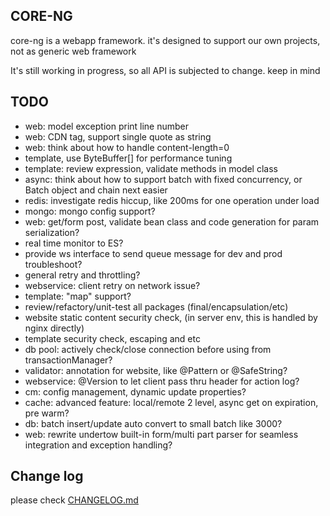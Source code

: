 ## CORE-NG
core-ng is a webapp framework. it's designed to support our own projects, not as generic web framework

It's still working in progress, so all API is subjected to change. keep in mind

## TODO
* web: model exception print line number
* web: CDN tag, support single quote as string
* web: think about how to handle content-length=0
* template, use ByteBuffer[] for performance tuning
* template: review expression, validate methods in model class
* async: think about how to support batch with fixed concurrency, or Batch object and chain next easier
* redis: investigate redis hiccup, like 200ms for one operation under load
* mongo: mongo config support?
* web: get/form post, validate bean class and code generation for param serialization?
* real time monitor to ES?
* provide ws interface to send queue message for dev and prod troubleshoot?
* general retry and throttling?
* webservice: client retry on network issue?
* template: "map" support?
* review/refactory/unit-test all packages (final/encapsulation/etc)
* website static content security check, (in server env, this is handled by nginx directly)
* template security check, escaping and etc
* db pool: actively check/close connection before using from transactionManager?
* validator: annotation for website, like @Pattern or @SafeString?
* webservice: @Version to let client pass thru header for action log?
* cm: config management, dynamic update properties?
* cache: advanced feature: local/remote 2 level, async get on expiration, pre warm?
* db: batch insert/update auto convert to small batch like 3000?
* web: rewrite undertow built-in form/multi part parser for seamless integration and exception handling?

## Change log
please check [CHANGELOG.md](CHANGELOG.md)


